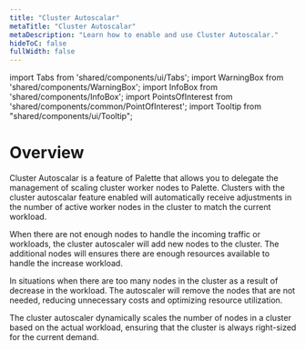 ```yaml
---
title: "Cluster Autoscalar"
metaTitle: "Cluster Autoscalar"
metaDescription: "Learn how to enable and use Cluster Autoscalar."
hideToC: false
fullWidth: false
---
```


import Tabs from 'shared/components/ui/Tabs';
import WarningBox from 'shared/components/WarningBox';
import InfoBox from 'shared/components/InfoBox';
import PointsOfInterest from 'shared/components/common/PointOfInterest';
import Tooltip from "shared/components/ui/Tooltip";

# Overview

Cluster Autoscalar is a feature of Palette that allows you to delegate the management of scaling cluster worker nodes to Palette. 
Clusters with the cluster autoscalar feature enabled will automatically receive adjustments in the number of active worker nodes in the cluster to match the current workload.

When there are not enough nodes to handle the incoming traffic or workloads, the cluster autoscaler will add new nodes to the cluster. The additional nodes will ensures there are enough resources available to handle the increase workload.

In situations when there are too many nodes in the cluster as a result of decrease in the workload. The autoscaler will remove the nodes that are not needed, reducing unnecessary costs and optimizing resource utilization.

The cluster autoscaler dynamically scales the number of nodes in a cluster based on the actual workload, ensuring that the cluster is always right-sized for the current demand.